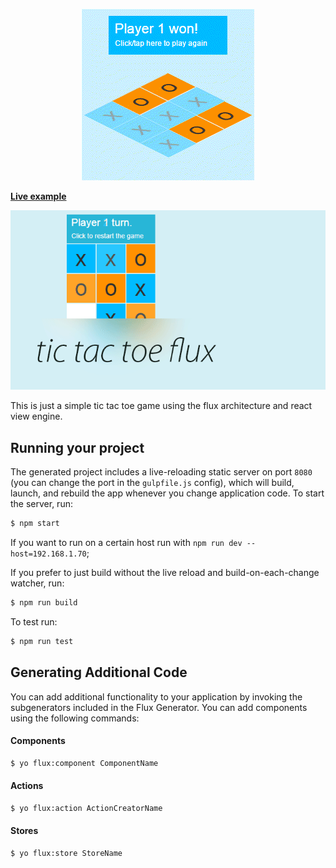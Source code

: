 <p align="center">
  <img src ="./docs/repo-header2.gif" />
</p>

**[Live example](https://rawgit.com/hackhat/tic-tac-toe-flux/v0.0.2/dist/index.html)**

<p align="center">
  <img src ="./docs/repo-header.gif" />
</p>
This is just a simple tic tac toe game using the flux architecture and react view engine.

## Running your project

The generated project includes a live-reloading static server on port `8080` (you can change the port in the `gulpfile.js` config), which will build, launch, and rebuild the app whenever you change application code. To start the server, run:

```bash
$ npm start
```

If you want to run on a certain host run with `npm run dev --host=192.168.1.70`;

If you prefer to just build without the live reload and build-on-each-change watcher, run:

```bash
$ npm run build
```

To test run:

```bash
$ npm run test
```

## Generating Additional Code

You can add additional functionality to your application by invoking the subgenerators included in the Flux Generator. You can add components using the following commands:

#### Components
```bash
$ yo flux:component ComponentName
```

#### Actions
```bash
$ yo flux:action ActionCreatorName
```

#### Stores
```bash
$ yo flux:store StoreName
```
